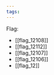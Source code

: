 ```yaml
---
tags:
---
```

Flag:
- [[flag_12108]]
- [[flag_12112]]
- [[flag_12107]]
- [[flag_12106]]
- [[flag_12]]
